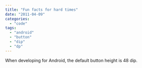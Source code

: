 ```yaml
---
title: "Fun facts for hard times"
date: "2011-04-09"
categories: 
  - "code"
tags: 
  - "android"
  - "button"
  - "dip"
  - "dp"
---
```


When developing for Android, the default button height is 48 dip.
